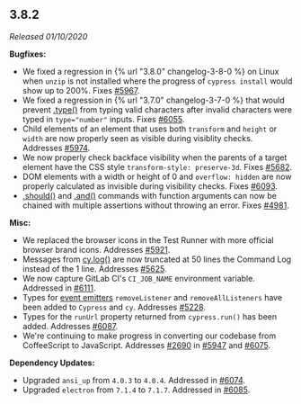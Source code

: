 ## 3.8.2

_Released 01/10/2020_

**Bugfixes:**

- We fixed a regression in {% url "3.8.0" changelog-3-8-0 %} on Linux when `unzip` is not installed where the progress of `cypress install` would show up to 200%. Fixes [#5967](https://github.com/cypress-io/cypress/issues/5967).
- We fixed a regression in {% url "3.7.0" changelog-3-7-0 %} that would prevent [.type()](/api/commands/type) from typing valid characters after invalid characters were typed in `type="number"` inputs. Fixes [#6055](https://github.com/cypress-io/cypress/issues/6055).
- Child elements of an element that uses both `transform` and `height` or `width` are now properly seen as visible during visiblity checks. Addresses [#5974](https://github.com/cypress-io/cypress/issues/5974).
- We now properly check backface visibility when the parents of a target element have the CSS style `transform-style: preserve-3d`. Fixes [#5682](https://github.com/cypress-io/cypress/issues/5682).
- DOM elements with a width or height of 0 and `overflow: hidden` are now properly calculated as invisible during visibility checks. Fixes [#6093](https://github.com/cypress-io/cypress/issues/6093).
- [.should()](/api/commands/should) and [.and()](/api/commands/and) commands with function arguments can now be chained with multiple assertions without throwing an error. Fixes [#4981](https://github.com/cypress-io/cypress/issues/4981).

**Misc:**

- We replaced the browser icons in the Test Runner with more official browser brand icons. Addresses [#5921](https://github.com/cypress-io/cypress/issues/5921).
- Messages from [cy.log()](/api/commands/log) are now truncated at 50 lines the Command Log instead of the 1 line. Addresses [#5625](https://github.com/cypress-io/cypress/issues/5625).
- We now capture GitLab CI's `CI_JOB_NAME` environment variable. Addressed in [#6111](https://github.com/cypress-io/cypress/pull/6111).
- Types for [event emitters](/api/events/catalog-of-events#Binding-to-Events) `removeListener` and `removeAllListeners` have been added to `Cypress` and `cy`. Addresses [#5228](https://github.com/cypress-io/cypress/issues/5228).
- Types for the `runUrl` property returned from `cypress.run()` has been added. Addresses [#6087](https://github.com/cypress-io/cypress/issues/6087).
- We're continuing to make progress in converting our codebase from CoffeeScript to JavaScript. Addresses [#2690](https://github.com/cypress-io/cypress/issues/2690) in [#5947](https://github.com/cypress-io/cypress/pull/5947) and [#6075](https://github.com/cypress-io/cypress/pull/6075).

**Dependency Updates:**

- Upgraded `ansi_up` from `4.0.3` to `4.0.4`. Addressed in [#6074](https://github.com/cypress-io/cypress/pull/6074).
- Upgraded `electron` from `7.1.4` to `7.1.7`. Addressed in [#6085](https://github.com/cypress-io/cypress/pull/6085).

